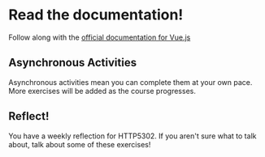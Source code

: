 # Read the documentation!
Follow along with the [official documentation for Vue.js](https://vuejs.org/v2/guide/)

## Asynchronous Activities
Asynchronous activities mean you can complete them at your own pace. More exercises will be added as the course progresses.

## Reflect!
You have a weekly reflection for HTTP5302. If you aren't sure what to talk about, talk about some of these exercises!
